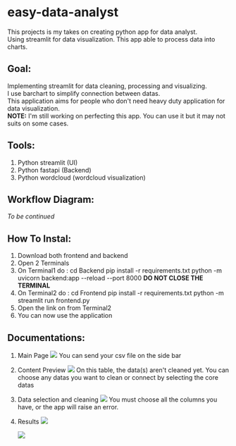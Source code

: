 # easy-data-analyst

This projects is my takes on creating python app for data analyst.<br>
Using streamlit for data visualization. This app able to process data into charts.<br>

## Goal:
Implementing streamlit for data cleaning, processing and visualizing.<br>
I use barchart to simplify connection between datas.<br>
This application aims for people who don't need heavy duty application for data visualization.<br>
**NOTE:** I'm still working on perfecting this app. You can use it but it may not suits on some cases.

## Tools:
1. Python streamlit (UI)
2. Python fastapi (Backend)
3. Python wordcloud (wordcloud visualization)

## Workflow Diagram:
_To be continued_

## How To Instal:
1. Download both frontend and backend
2. Open 2 Terminals
3. On Terminal1 do :
   cd Backend
   pip install -r requirements.txt
   python -m uvicorn backend:app --reload --port 8000
   **DO NOT CLOSE THE TERMINAL**
4. On Terminal2 do :
   cd Frontend
   pip install -r requirements.txt
   python -m streamlit run frontend.py
5. Open the link on from Terminal2
6. You can now use the application

## Documentations:
1. Main Page
   <image src=images/main.png>
   You can send your csv file on the side bar<br>
   
3. Content Preview
   <image src=images/inputdata.png>
   On this table, the data(s) aren't cleaned yet. You can choose any datas you want to clean or connect by selecting the core datas<br>
   
5. Data selection and cleaning
   <image src=images/setting.png>
   You must choose all the columns you have, or the app will raise an error.<br>
   
7. Results
   <image src=images/res1.png>
   
   <image src=images/res2.png>

   
